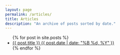 ```yaml
---
layout: page
permalink: /articles/
title: Articles
description: "An archive of posts sorted by date."
---
```


<ul class="post-list">
{% for post in site.posts %} 
  <li><article><a href="{{ site.url }}{{ post.url }}">{{ post.title }} <span class="entry-date"><time datetime="{{ post.date | date_to_xmlschema }}">{{ post.date | date: "%B %d, %Y" }}</time></span></a></article></li>
{% endfor %}
</ul>